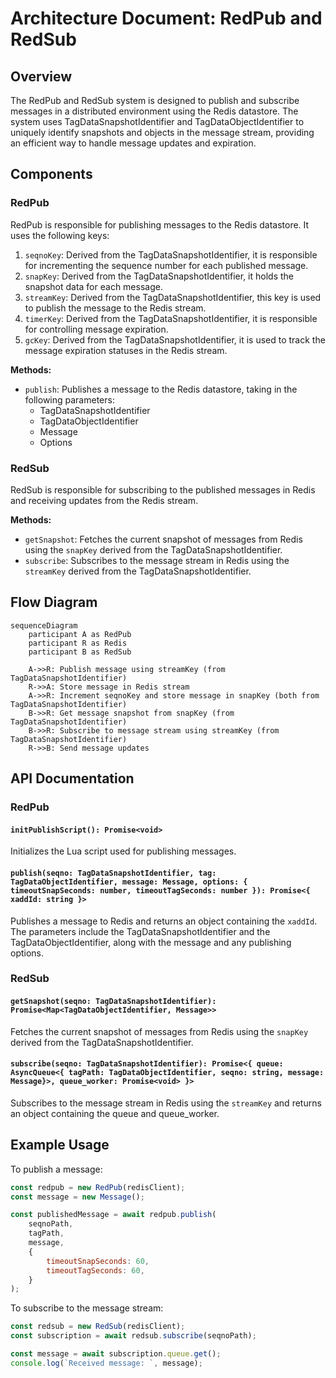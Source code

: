 # Architecture Document: RedPub and RedSub

## Overview

The RedPub and RedSub system is designed to publish and subscribe messages in a distributed environment using the Redis datastore. The system uses TagDataSnapshotIdentifier and TagDataObjectIdentifier to uniquely identify snapshots and objects in the message stream, providing an efficient way to handle message updates and expiration.

## Components

### RedPub

RedPub is responsible for publishing messages to the Redis datastore. It uses the following keys:

1. `seqnoKey`: Derived from the TagDataSnapshotIdentifier, it is responsible for incrementing the sequence number for each published message.
2. `snapKey`: Derived from the TagDataSnapshotIdentifier, it holds the snapshot data for each message.
3. `streamKey`: Derived from the TagDataSnapshotIdentifier, this key is used to publish the message to the Redis stream.
4. `timerKey`: Derived from the TagDataSnapshotIdentifier, it is responsible for controlling message expiration.
5. `gcKey`: Derived from the TagDataSnapshotIdentifier, it is used to track the message expiration statuses in the Redis stream.

**Methods:**

- `publish`: Publishes a message to the Redis datastore, taking in the following parameters:
    - TagDataSnapshotIdentifier
    - TagDataObjectIdentifier
    - Message
    - Options

### RedSub

RedSub is responsible for subscribing to the published messages in Redis and receiving updates from the Redis stream.

**Methods:**

- `getSnapshot`: Fetches the current snapshot of messages from Redis using the `snapKey` derived from the TagDataSnapshotIdentifier.
- `subscribe`: Subscribes to the message stream in Redis using the `streamKey` derived from the TagDataSnapshotIdentifier.

## Flow Diagram

```mermaid
sequenceDiagram
    participant A as RedPub
    participant R as Redis
    participant B as RedSub

    A->>R: Publish message using streamKey (from TagDataSnapshotIdentifier)
    R->>A: Store message in Redis stream
    A->>R: Increment seqnoKey and store message in snapKey (both from TagDataSnapshotIdentifier)
    B->>R: Get message snapshot from snapKey (from TagDataSnapshotIdentifier)
    B->>R: Subscribe to message stream using streamKey (from TagDataSnapshotIdentifier)
    R->>B: Send message updates
```

## API Documentation

### RedPub

#### `initPublishScript(): Promise<void>`

Initializes the Lua script used for publishing messages.

#### `publish(seqno: TagDataSnapshotIdentifier, tag: TagDataObjectIdentifier, message: Message, options: { timeoutSnapSeconds: number, timeoutTagSeconds: number }): Promise<{ xaddId: string }>`

Publishes a message to Redis and returns an object containing the `xaddId`. The parameters include the TagDataSnapshotIdentifier and the TagDataObjectIdentifier, along with the message and any publishing options.

### RedSub

#### `getSnapshot(seqno: TagDataSnapshotIdentifier): Promise<Map<TagDataObjectIdentifier, Message>>`

Fetches the current snapshot of messages from Redis using the `snapKey` derived from the TagDataSnapshotIdentifier.

#### `subscribe(seqno: TagDataSnapshotIdentifier): Promise<{ queue: AsyncQueue<{ tagPath: TagDataObjectIdentifier, seqno: string, message: Message}>, queue_worker: Promise<void> }>`

Subscribes to the message stream in Redis using the `streamKey` and returns an object containing the queue and queue_worker.

## Example Usage

To publish a message:

```javascript
const redpub = new RedPub(redisClient);
const message = new Message();

const publishedMessage = await redpub.publish(
    seqnoPath,
    tagPath,
    message,
    {
        timeoutSnapSeconds: 60,
        timeoutTagSeconds: 60,
    }
);
```

To subscribe to the message stream:

```javascript
const redsub = new RedSub(redisClient);
const subscription = await redsub.subscribe(seqnoPath);

const message = await subscription.queue.get();
console.log(`Received message: `, message);
```